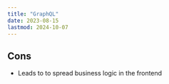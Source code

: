 ```yaml
---
title: "GraphQL"
date: 2023-08-15
lastmod: 2024-10-07
---
```


## Cons
- Leads to to spread business logic in the frontend
